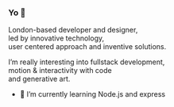 ### Yo 👋

London-based developer and designer,  
led by innovative technology,  
user centered approach and inventive solutions.  

I’m really interesting into fullstack development,  
motion & interactivity with code  
and generative art.  

- 🌱 I’m currently learning Node.js and express
